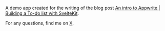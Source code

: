 A demo app created for the writing of the blog post [An intro to Appwrite | Building a To-do list with SvelteKit](https://www.itzami.com/blog/an-intro-to-appwrite-or-building-a-to-do-list-with-sveltekit).

For any questions, find me on [X](https://twitter.com/HeyItzaMi).
